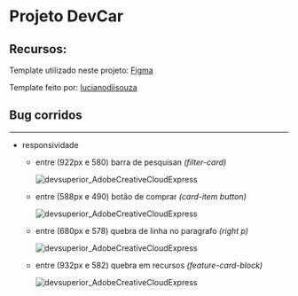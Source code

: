 # Projeto DevCar

## Recursos: 
<p>
 Template utilizado neste projeto: <a href="https://www.figma.com/file/zEdDGF7hn1AOmZHfI04Sz6/devClass_001_HTML_CSS?node-id=0%3A1/" target="_blank">Figma</a> 
</p>


<p>
  Template feito por: <a href="https://github.com/devsuperior/devclass-catalogo-carros" target="_blank">lucianodiisouza</a>
</p>

## Bug corridos
<hr>

* responsividade
   *  entre (922px e 580) barra de pesquisan *(filter-card)*
  
       ![devsuperior_AdobeCreativeCloudExpress](https://user-images.githubusercontent.com/88457552/151638783-9f9bfcd4-1364-42e5-855d-ab394a1fa79a.gif) 
    
   *  entre (588px e 490) botão de comprar *(card-item button)*  
   
       ![devsuperior_AdobeCreativeCloudExpress](https://user-images.githubusercontent.com/88457552/151641606-27f63fcf-fd34-459a-bab4-dd721b0d5c6b.gif)
  
  *  entre (680px e 578) quebra de linha no paragrafo *(right p)*

       ![devsuperior_AdobeCreativeCloudExpress](https://user-images.githubusercontent.com/88457552/151640479-4b1e551f-bd2c-4320-affc-d9f5e3fda976.gif)
     
   *  entre (932px e 582) quebra em recursos *(feature-card-block)*

      ![devsuperior_AdobeCreativeCloudExpress](https://user-images.githubusercontent.com/88457552/151640868-269b712c-97e8-4371-9a53-9d966c268953.gif)

